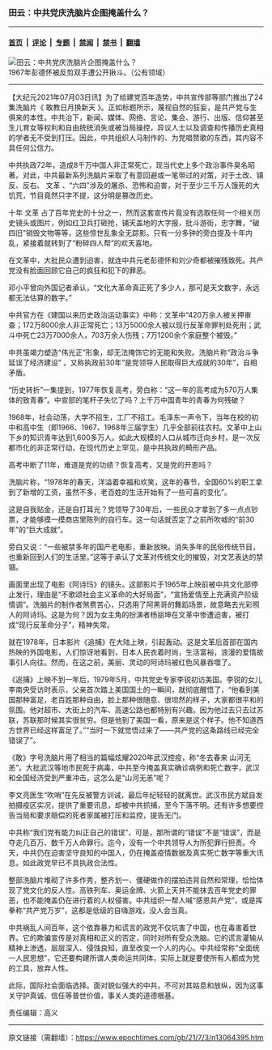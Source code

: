 ### 田云：中共党庆洗脑片企图掩盖什么？

---

#### [首页](../../../..?n13064395) &nbsp;|&nbsp; [评论](../../../../../epoch-comment?n13064395) &nbsp;|&nbsp; [专题](../../../../../epoch-special?n13064395) &nbsp;|&nbsp; [禁闻](../../../../../epoch-news?n13064395) &nbsp;|&nbsp; [禁书](../../../../../books?n13064395) &nbsp;|&nbsp; [翻墙](https://github.com/gfw-breaker/nogfw/blob/master/README.md?n13064395)


<div><img alt="田云：中共党庆洗脑片企图掩盖什么？" class="attachment-djy_600_400 size-djy_600_400 wp-post-image" src="https://i.epochtimes.com/assets/uploads/2017/02/1702200332252669-600x400.jpg"/>
<div class="caption">
 1967年彭德怀被反剪双手遭公开揪斗。（公有领域）
</div></div><hr/><div class="post_content" id="artbody" itemprop="articleBody">
 <!-- article content begin -->
 <p>
  【大纪元2021年07月03日讯】为了给建党百年造势，中共宣传部等部门推出了24集洗脑片《
  <ok href="https://www.epochtimes.com/gb/tag/%E6%95%A2%E6%95%99%E6%97%A5%E6%9C%88%E6%8D%A2%E6%96%B0%E5%A4%A9.html">
   敢教日月换新天
  </ok>
  》。正如标题所示，蔑视自然的狂妄，是共产党与生俱来的本性。中共治下，新闻、媒体、网络、言论、集会、游行、出版、信仰甚至生儿育女等权利和自由统统消失或被当局操控，异议人士以及调查和传播历史真相的学者无不受到打压。因此，中共组织人马制作的、为党唱赞歌的东西，其内容不具任何公信力。
 </p>
 <p>
  中共执政72年，造成8千万中国人非正常死亡，现当代史上多个政治事件臭名昭著。对此，中共最新系列洗脑片采取了有意回避或一笔带过的对策，对于土改、镇反、反右、
  <ok href="https://www.epochtimes.com/gb/tag/%E6%96%87%E9%9D%A9.html">
   文革
  </ok>
  、“六四”涉及的屠杀、恐怖和迫害，对于至少三千万人饿死的大饥荒，节目竟然只字不提，这分明是篡改历史。
 </p>
 <p>
  十年
  <ok href="https://www.epochtimes.com/gb/tag/%E6%96%87%E9%9D%A9.html">
   文革
  </ok>
  占了百年党史的十分之一，然而这套宣传片竟没有选取任何一个相关历史镜头或图片，例如红卫兵打砸抢，铺天盖地的大字报，批斗游街，忠字舞，“破四旧”销毁文物等等，这些惊世乱象全无踪影。只有一分多钟的旁白提及十年内乱，紧接着就转到了“粉碎四人帮”的欢天喜地。
 </p>
 <p>
  在文革中，大批民众遭到迫害，就连中共元老彭德怀和刘少奇都被摧残致死。共产党没有脸面回顾它自己的疯狂和犯下的罪恶。
 </p>
 <p>
  邓小平曾向外国记者承认，“文化大革命真正死了多少人，那可是天文数字，永远都无法估算的数字。”
 </p>
 <p>
  中共官方在《建国以来历史政治运动事实》中称：文革中“420万余人被关押审查；172万8000余人非正常死亡；13万5000余人被以现行反革命罪判处死刑；武斗中死亡23万7000余人，703万余人伤残；7万1200余个家庭整个被毁。”
 </p>
 <p>
  中共虽竭力塑造“伟光正”形象，却无法掩饰它的无能和失败。洗脑片称“政治斗争延误了经济建设” ，又称执政前30年“是党领导人民取得巨大成就的30年”，自相矛盾。
 </p>
 <p>
  “历史转折”一集提到，1977年恢复高考，旁白称：“这一年的高考成为570万人集体的致青春”。中宣部的笔杆子失忆了吗？上千万中国青年的青春为何残破？
 </p>
 <p>
  1968年，社会动荡，大学不招生，工厂不招工。毛泽东一声令下，当年在校的初中和高中生（即1966、1967、1968年三届学生）几乎全部前往农村。文革中上山下乡的知识青年达到1,600多万人。如此大规模的人口从城市迁向乡村，是一次反都市化的非正常行动，在现代历史上罕见，是中共执政的畸形产品。
 </p>
 <p>
  高考中断了11年，难道是党的功绩？恢复高考，又是党的开恩吗？
 </p>
 <p>
  洗脑片称，“1978年的春天，洋溢着幸福和欢笑，这年的春节，全国60%的职工拿到了新增的工资，虽然不多，老百姓的生活开始有了一些可喜的变化”。
 </p>
 <p>
  这是自我贴金，还是自打耳光？党领导了30年后，一些民众才拿到了多一点点钞票，才能够摸一摸商店里陈列的自行车。这一句话就否定了之前所吹嘘的“前30年”的“巨大成就”。
 </p>
 <p>
  旁白又说：“一些被禁多年的国产老电影，重新放映。消失多年的民俗传统节目，也重新回到人们的生活里。”这等于承认了文革对传统文化的摧毁，对文艺表达的禁锢。
 </p>
 <p>
  画面里出现了电影《阿诗玛》的镜头。这部影片于1965年上映前被中共文化部停止发行，理由是“不歌颂社会主义革命的大好局面”，“宣扬爱情至上充满资产阶级情调”。洗脑片的制作者煞费苦心，只选用了阿黑哥的舞蹈场景，故意略去光彩照人的阿诗玛。这是为何？因为女主角的扮演者杨丽坤在文革中惨遭迫害，被打成“现行反革命分子”，精神失常。
 </p>
 <p>
  就在1978年，日本影片《追捕》在大陆上映，引起轰动。这是文革后首部在国内热映的外国电影，人们惊讶地看到，日本人民衣着时尚，生活富裕，浪漫的爱情故事引人向往。然而，在这之前，美丽、灵动的阿诗玛被红色风暴吞噬了。
 </p>
 <p>
  《追捕》上映不到一年后，1979年5月，中共党史专家李锐初访美国。李锐的女儿李南央受访时表示，父亲首次踏上美国国土的一瞬间，就彻底醒悟了，“他看到美国那种富足，老百姓那种自由，脸上那种很随意、很坦然的样子，大家都很平和的氛围。他对超市、大街上的汽车、高速公路也都特别有兴趣。因为他过去只去过苏联，苏联那时候其实很贫穷。但是他到了美国一看，原来是这个样子。他不知道西方世界已经这样富足了。”“当时一下就觉悟过来了——共产党的这条路线已经完全错误了”。
 </p>
 <p>
  《敢》字号洗脑片用了相当的篇幅炫耀2020年武汉控疫，称“冬去春来 山河无恙”。大批武汉等地市民死于病毒，中共至今掩盖真实确诊病例和死亡数字，武汉和全国经济受到严重冲击，这怎么是“山河无恙”呢？
 </p>
 <p>
  李文亮医生“吹哨”在先反被警方训诫，最后年纪轻轻的就离世。武汉市民方斌自发拍摄疫区实况，提供了重要讯息，却被中共抓捕，至今下落不明。还有许多想要控告当局和要求赔偿的死者家属被打压和监控，提告无门。
 </p>
 <p>
  中共称“我们党有能力纠正自己的错误”，可是，那所谓的“错误”不是“错误”，而是夺走几百万、数千万人命罪行。迄今，没有一个中共领导人为所犯罪行担责。今天，中共仍在迫害坚守良知的中国人，仍在掩盖疫情数据及真实死亡数字等重大讯息。如此政党早已不具执政合法性。
 </p>
 <p>
  整部洗脑片堆砌了许多作秀，整齐划一、僵硬做作的摆拍违背自然和常理，恰恰体现了党文化的反人性。高铁列车、奥运金牌、火箭上天并不能抹去百年党史的罪恶，也不能掩盖仍在进行着的人权侵害。中共组织一帮人喊“感恩共产党”，或是挥拳称“共产党万岁”，这都是低级的自嗨游戏，没人会当真。
 </p>
 <p>
  中共祸乱人间百年，这个依靠暴力和谎言的政党不仅坑害了中国，也在毒害着世界。它的欺骗宣传是对真相和正义的否定，同时对所有受众洗脑。它的谎言灌输从精神上渗透，层层深入、侵蚀良知，直至改变一个人的内心。中共经常称“全面统一人民思想”，它还要构建所谓人类命运共同体，实际上就是要使所有人都成为党的工具，放弃人性。
 </p>
 <p>
  此际，国际社会面临选择。面对貌似强大的中共，不可对其姑息和放纵，因为这事关守护真诚、信任等普世价值，事关人类的道德根基。
 </p>
 <p>
  责任编辑：高义
 </p>
 <!-- article content end -->
 <div id="below_article_ad">
 </div>
</div>


---

原文链接（需翻墙）：https://www.epochtimes.com/gb/21/7/3/n13064395.htm